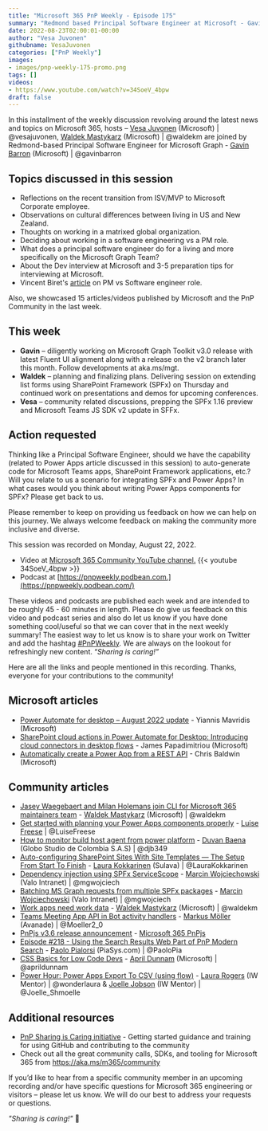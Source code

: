 ```yaml
---
title: "Microsoft 365 PnP Weekly - Episode 175"
summary: "Redmond based Principal Software Engineer at Microsoft - Gavin Barron, joins Microsoft’s Vesa Juvonen and Waldek Mastykarz to reflect on interviewing and joining the Microsoft Graph team, the principal’s role and the latest 15 articles/videos from Microsoft/Community this week."
date: 2022-08-23T02:00:01-00:00
author: "Vesa Juvonen"
githubname: VesaJuvonen
categories: ["PnP Weekly"]
images:
- images/pnp-weekly-175-promo.png
tags: []
videos:
- https://www.youtube.com/watch?v=34SoeV_4bpw
draft: false
---
```

 
In this installment of the weekly discussion revolving around the latest news and topics on Microsoft 365, hosts – [Vesa Juvonen](http://twitter.com/vesajuvonen) (Microsoft) \| @vesajuvonen, [Waldek Mastykarz](http://twitter.com/waldekm) (Microsoft) \| @waldekm are joined by Redmond-based Principal Software Engineer for Microsoft Graph - [Gavin Barron](https://twitter.com/gavinbarron) (Microsoft) \| @gavinbarron

## Topics discussed in this session

* Reflections on the recent transition from ISV/MVP to Microsoft Corporate employee.
* Observations on cultural differences between living in US and New Zealand.
* Thoughts on working in a matrixed global organization.
* Deciding about working in a software engineering vs a PM role.
* What does a principal software engineer do for a living and more specifically on the Microsoft Graph Team?
* About the Dev interview at Microsoft and 3-5 preparation tips for interviewing at Microsoft.
* Vincent Biret's [article](https://baywet.github.io/pm-experience-dev-sdk/) on PM vs Software engineer role.

Also, we showcased 15 articles/videos published by Microsoft and the PnP Community in the last week.

## This week

* **Gavin** – diligently working on Microsoft Graph Toolkit v3.0 release with latest Fluent UI alignment along with a release on the v2 branch later this month. Follow developments at aka.ms/mgt.
* **Waldek** – planning and finalizing plans. Delivering session on extending list forms using SharePoint Framework (SPFx) on Thursday and continued work on presentations and demos for upcoming conferences.
* **Vesa** – community related discussions, prepping the SPFx 1.16 preview and Microsoft Teams JS SDK v2 update in SFFx.

## Action requested

Thinking like a Principal Software Engineer, should we have the capability (related to Power Apps article discussed in this session) to auto-generate code for Microsoft Teams apps, SharePoint Framework applications, etc.? Will you relate to us a scenario for integrating SPFx and Power Apps? In what cases would you think about writing Power Apps components for SPFx? Please get back to us.

Please remember to keep on providing us feedback on how we can help on this journey. We always welcome feedback on making the community more inclusive and diverse.

This session was recorded on Monday, August 22, 2022.

*   Video at [Microsoft 365 Community YouTube channel.](https://aka.ms/m365pnp-videos)
    {{< youtube 34SoeV_4bpw >}}
*   Podcast at [https://pnpweekly.podbean.com.](https://pnpweekly.podbean.com/) 
      

These videos and podcasts are published each week and are intended to be roughly 45 - 60 minutes in length.  Please do give us feedback on this video and podcast series and also do let us know if you have done something cool/useful so that we can cover that in the next weekly summary! The easiest way to let us know is to share your work on Twitter and add the hashtag [#PnPWeekly](https://twitter.com/search?q=%23pnpweekly). We are always on the lookout for refreshingly new content. “_Sharing is caring!”_ 

Here are all the links and people mentioned in this recording. Thanks, everyone for your contributions to the community!

## Microsoft articles

* [Power Automate for desktop – August 2022 update](https://powerautomate.microsoft.com/blog/power-automate-for-desktop-august-2022-update/) - Yiannis Mavridis (Microsoft)
* [SharePoint cloud actions in Power Automate for Desktop: Introducing cloud connectors in desktop flows](https://powerautomate.microsoft.com/blog/preview-of-sharepoint-cloud-actions-in-power-automate-for-desktop-introducing-cloud-connectors-in-desktop-flows/) - James Papadimitriou (Microsoft)
* [Automatically create a Power App from a REST API](https://powerapps.microsoft.com/blog/automatically-create-a-power-app-from-a-rest-api/) - Chris Baldwin (Microsoft)

## Community articles

* [Jasey Waegebaert and Milan Holemans join CLI for Microsoft 365 maintainers team](https://pnp.github.io/blog/cli-for-microsoft-365/new-maintainers-2022-2/) - [Waldek Mastykarz](https://twitter.com/waldekm) (Microsoft) | @waldekm
* [Get started with planning your Power Apps components properly](https://pnp.github.io/blog/post/how-to-get-started-with-planning-your-powerapps-components-properly/) - [Luise Freese](https://twitter.com/LuiseFreese) | @LuiseFreese
* [How to monitor build host agent from power platform](https://pnp.github.io/blog/post/how-to-monitor-build-host-agent-from-power-platform/) - [Duvan Baena](https://twitter.com/djb349) (Globo Studio de Colombia S.A.S) | @djb349
* [Auto-configuring SharePoint Sites With Site Templates — The Setup From Start To Finish](https://laurakokkarinen.com/auto-configuring-sharepoint-sites-with-site-templates-the-setup-from-start-to-finish/) - [Laura Kokkarinen](https://twitter.com/LauraKokkarinen) (Sulava) | @LauraKokkarinen
* [Dependency injection using SPFx ServiceScope](https://mgwdevcom.wordpress.com/2022/08/15/dependency-injection-using-spfx-servicescope/) - [Marcin Wojciechowski](https://twitter.com/mgwojciech) (Valo Intranet) | @mgwojciech
* [Batching MS Graph requests from multiple SPFx packages](https://mgwdevcom.wordpress.com/2022/08/17/batching-ms-graph-requests-from-multiple-spfx-packages/) - [Marcin Wojciechowski](https://twitter.com/mgwojciech) (Valo Intranet) | @mgwojciech
* [Work apps need work data](https://blog.mastykarz.nl/work-apps-work-data/) - [Waldek Mastykarz](https://twitter.com/waldekm) (Microsoft) | @waldekm
* [Teams Meeting App API in Bot activity handlers](https://mmsharepoint.wordpress.com/2022/08/17/teams-meeting-app-api-in-bot-activity-handlers/) - [Markus Möller](https://twitter.com/Moeller2_0) (Avanade) | @Moeller2_0
* [PnPjs v3.6 release announcement](https://twitter.com/m365pnpjs/status/1559552704808198146) - [Microsoft 365 PnPjs](https://pnp.github.io/pnpjs/)
* [Episode #218 - Using the Search Results Web Part of PnP Modern Search](https://www.youtube.com/watch?v=StrblWJlYsU) - [Paolo Pialorsi](http://twitter.com/PaoloPia) (PiaSys.com) | @PaoloPia
* [CSS Basics for Low Code Devs](https://www.youtube.com/watch?v=KyFN-Mx7JiE) - [April Dunnam](https://twitter.com/aprildunnam) (Microsoft) | @aprildunnam
* [Power Hour: Power Apps Export To CSV (using flow)](https://www.youtube.com/watch?v=imfiwKUTsJ4) - [Laura Rogers](https://twitter.com/WonderLaura) (IW Mentor) | @wonderlaura & [Joelle Jobson](https://twitter.com/Joelle_Shmoelle) (IW Mentor) | @Joelle_Shmoelle

  
## Additional resources

* [PnP Sharing is Caring initiative](https://aka.ms/sharing-is-caring) - Getting started guidance and training for using GitHub and contributing to the community
* Check out all the great community calls, SDKs, and tooling for Microsoft 365 from <https://aka.ms/m365/community>

If you’d like to hear from a specific community member in an upcoming recording and/or have specific questions for Microsoft 365 engineering or visitors – please let us know. We will do our best to address your requests or questions.

_"Sharing is caring!"_ 🧡


